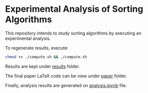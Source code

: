 # Experimental Analysis of Sorting Algorithms

This repository intends to study sorting algorithms by executing an experimental analysis.

To regenerate results, execute:

```bash
chmod +x ./compute.sh && ./compute.sh
```

Results are kept under [results](./results) folder.

The final paper LaTeX code can be view under [paper](./paper) folder.

Finally, analysis results are generated on [analysis.ipynb](./analysis.ipynb) file.

